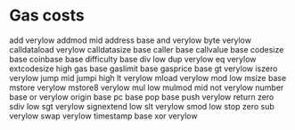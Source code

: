 # Gas costs

add           verylow
addmod        mid
address       base
and           verylow
byte          verylow
calldataload  verylow
calldatasize  base
caller        base
callvalue     base
codesize      base
coinbase      base
difficulty    base
div           low
dup           verylow
eq            verylow
extcodesize   high
gas           base
gaslimit      base
gasprice      base
gt            verylow
iszero        verylow
jump          mid
jumpi         high
lt            verylow
mload         verylow
mod           low
msize         base
mstore        verylow
mstore8       verylow
mul           low
mulmod        mid
not           verylow
number        base
or            verylow
origin        base
pc            base
pop           base
push          verylow
return        zero
sdiv          low
sgt           verylow
signextend    low
slt           verylow
smod          low
stop          zero
sub           verylow
swap          verylow
timestamp     base
xor           verylow
